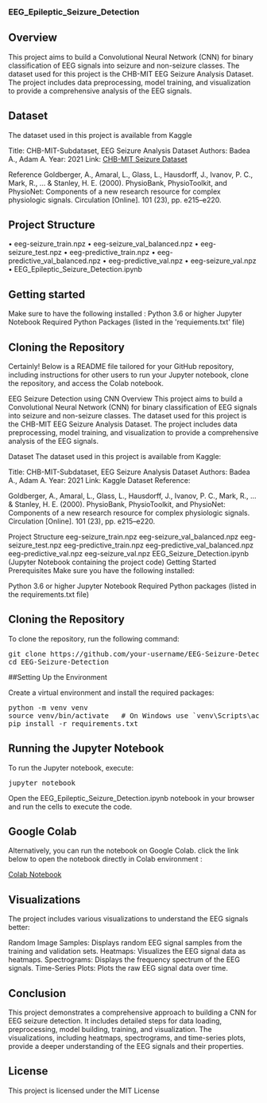 ### EEG_Epileptic_Seizure_Detection
## Overview

This project aims to build a Convolutional Neural Network (CNN) for binary classification of EEG signals into seizure and non-seizure classes. The dataset used for this project is the CHB-MIT EEG Seizure Analysis Dataset. The project includes data preprocessing, model training, and visualization to provide a comprehensive analysis of the EEG signals.

## Dataset

The dataset used in this project is available from Kaggle

Title: CHB-MIT-Subdataset, EEG Seizure Analysis Dataset
Authors: Badea A., Adam A.
Year: 2021
Link: <a href="https://www.kaggle.com/datasets/adibadea/chbmitseizuredataset">CHB-MIT Seizure Dataset</a>

Reference
Goldberger, A., Amaral, L., Glass, L., Hausdorff, J., Ivanov, P. C., Mark, R., … & Stanley, H. E. (2000). PhysioBank, PhysioToolkit, and PhysioNet: Components of a new research resource for complex physiologic signals. Circulation [Online]. 101 (23), pp. e215–e220.

## Project Structure
• eeg-seizure_train.npz
• eeg-seizure_val_balanced.npz
• eeg-seizure_test.npz
• eeg-predictive_train.npz
• eeg-predictive_val_balanced.npz
• eeg-predictive_val.npz
• eeg-seizure_val.npz
• EEG_Epileptic_Seizure_Detection.ipynb

## Getting started
Make sure to have the following installed :
Python 3.6 or higher 
Jupyter Notebook
Required Python Packages (listed in the 'requiements.txt' file)

## Cloning the Repository


Certainly! Below is a README file tailored for your GitHub repository, including instructions for other users to run your Jupyter notebook, clone the repository, and access the Colab notebook.

EEG Seizure Detection using CNN
Overview
This project aims to build a Convolutional Neural Network (CNN) for binary classification of EEG signals into seizure and non-seizure classes. The dataset used for this project is the CHB-MIT EEG Seizure Analysis Dataset. The project includes data preprocessing, model training, and visualization to provide a comprehensive analysis of the EEG signals.

Dataset
The dataset used in this project is available from Kaggle:

Title: CHB-MIT-Subdataset, EEG Seizure Analysis Dataset
Authors: Badea A., Adam A.
Year: 2021
Link: Kaggle Dataset
Reference:

Goldberger, A., Amaral, L., Glass, L., Hausdorff, J., Ivanov, P. C., Mark, R., … & Stanley, H. E. (2000). PhysioBank, PhysioToolkit, and PhysioNet: Components of a new research resource for complex physiologic signals. Circulation [Online]. 101 (23), pp. e215–e220.

Project Structure
eeg-seizure_train.npz
eeg-seizure_val_balanced.npz
eeg-seizure_test.npz
eeg-predictive_train.npz
eeg-predictive_val_balanced.npz
eeg-predictive_val.npz
eeg-seizure_val.npz
EEG_Seizure_Detection.ipynb (Jupyter Notebook containing the project code)
Getting Started
Prerequisites
Make sure you have the following installed:

Python 3.6 or higher
Jupyter Notebook
Required Python packages (listed in the requirements.txt file)

## Cloning the Repository

To clone the repository, run the following command:
<pre>
git clone https://github.com/your-username/EEG-Seizure-Detection.git
cd EEG-Seizure-Detection
</pre>

##Setting Up the Environment

Create a virtual environment and install the required packages:
<pre>
python -m venv venv
source venv/bin/activate   # On Windows use `venv\Scripts\activate`
pip install -r requirements.txt
</pre>

## Running the Jupyter Notebook

To run the Jupyter notebook, execute:
<pre>
jupyter notebook
</pre>

Open the EEG_Epileptic_Seizure_Detection.ipynb notebook in your browser and run the cells to execute the code.


## Google Colab

Alternatively, you can run the notebook on Google Colab. click the link below to open the notebook directly in Colab environment :

<a href = "https://colab.research.google.com/github/hitesh-bhatnagar/EEG_Epileptic_Seizure_Detection/blob/main/EEG_Epileptic_Seizure_Detection.ipynb">Colab Notebook</a>

## Visualizations

The project includes various visualizations to understand the EEG signals better:

Random Image Samples: Displays random EEG signal samples from the training and validation sets.
Heatmaps: Visualizes the EEG signal data as heatmaps.
Spectrograms: Displays the frequency spectrum of the EEG signals.
Time-Series Plots: Plots the raw EEG signal data over time.

## Conclusion

This project demonstrates a comprehensive approach to building a CNN for EEG seizure detection. It includes detailed steps for data loading, preprocessing, model building, training, and visualization. The visualizations, including heatmaps, spectrograms, and time-series plots, provide a deeper understanding of the EEG signals and their properties.

## License
This project is licensed under the MIT License 
